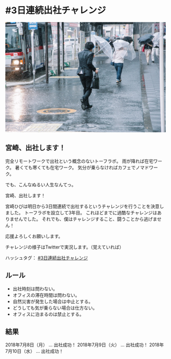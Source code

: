 # #3日連続出社チャレンジ

![出社](/happy/images/shussha-challenge-1/taihu-0I9A5591_TP_V.jpg)


## 宮崎、出社します！

完全リモートワークで出社という概念のないトーフラボ。
雨が降れば在宅ワーク。
暑くても寒くても在宅ワーク。
気分が乗らなければカフェでノマドワーク。

でも、こんなぬるい人生なんてっ。

宮崎、出社します！

宮崎ひびは明日から3日間連続で出社するというチャレンジを行うことを決意しました。
トーフラボを設立して3年目。
これほどまでに過酷なチャレンジはありませんでした。
それでも、僕はチャレンジすること、闘うことから逃げません！

応援よろしくお願いします。

チャレンジの様子はTwitterで実況します。（覚えていれば）

ハッシュタグ： [#3日連続出社チャレンジ](https://twitter.com/search?f=tweets&q=%233日連続出社チャレンジ&src=typd)


## ルール

* 出社時刻は問わない。
* オフィスの滞在時間は問わない。
* 自然災害が発生した場合は中止とする。
* どうしても気が乗らない場合は仕方ない。
* オフィスに泊まるのは禁止とする。


## 結果

2018年7月8日（月） ... 出社成功！
2018年7月9日（火） ... 出社成功！
2018年7月10日（水） ... 出社成功！
